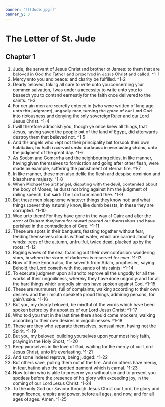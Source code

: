 ```yaml
---
banner: "![[Jude.jpg]]"
banner_y: 0
---
```

# The Letter of St. Jude

## Chapter 1

1. Jude, the servant of Jesus Christ and brother of James: to them that are beloved in God the Father and preserved in Jesus Christ and called. ^1-1
2. Mercy unto you and peace: and charity be fulfilled. ^1-2
3. Dearly beloved, taking all care to write unto you concerning your common salvation, I was under a necessity to write unto you: to beseech you to contend earnestly for the faith once delivered to the saints. ^1-3
4. For certain men are secretly entered in (who were written of long ago unto this judgment), ungodly men, turning the grace of our Lord God into riotousness and denying the only sovereign Ruler and our Lord Jesus Christ. ^1-4
5. I will therefore admonish you, though ye once knew all things, that Jesus, having saved the people out of the land of Egypt, did afterwards destroy them that believed not. ^1-5
6. And the angels who kept not their principality but forsook their own habitation, he hath reserved under darkness in everlasting chains, unto the judgment of the great day. ^1-6
7. As Sodom and Gomorrha and the neighbouring cities, in like manner, having given themselves to fornication and going after other flesh, were made an example, suffering the punishment of eternal fire. ^1-7
8. In like manner, these men also defile the flesh and despise dominion and blaspheme majesty. ^1-8
9. When Michael the archangel, disputing with the devil, contended about the body of Moses, he durst not bring against him the judgment of railing speech, but said: The Lord command thee. ^1-9
10. But these men blaspheme whatever things they know not: and what things soever they naturally know, like dumb beasts, in these they are corrupted. ^1-10
11. Woe unto them! For they have gone in the way of Cain: and after the error of Balaam they have for reward poured out themselves and have perished in the contradiction of Core. ^1-11
12. These are spots in their banquets, feasting together without fear, feeding themselves: clouds without water, which are carried about by winds: trees of the autumn, unfruitful, twice dead, plucked up by the roots: ^1-12
13. Raging waves of the sea, foaming out their own confusion: wandering stars, to whom the storm of darkness is reserved for ever. ^1-13
14. Now of these Enoch also, the seventh from Adam, prophesied, saying: Behold, the Lord cometh with thousands of his saints: ^1-14
15. To execute judgment upon all and to reprove all the ungodly for all the works of their ungodliness, whereby they have done ungodly: and for all the hard things which ungodly sinners have spoken against God. ^1-15
16. These are murmurers, full of complaints, walking according to their own desires: and their mouth speaketh proud things, admiring persons, for gain’s sake. ^1-16
17. But you, my dearly beloved, be mindful of the words which have been spoken before by the apostles of our Lord Jesus Christ: ^1-17
18. Who told you that in the last time there should come mockers, walking according to their own desires in ungodlinesses. ^1-18
19. These are they who separate themselves, sensual men, having not the Spirit. ^1-19
20. But you, my beloved, building yourselves upon your most holy faith, praying in the Holy Ghost, ^1-20
21. Keep yourselves in the love of God, waiting for the mercy of our Lord Jesus Christ, unto life everlasting. ^1-21
22. And some indeed reprove, being judged: ^1-22
23. But others save, pulling them out of the fire. And on others have mercy, in fear, hating also the spotted garment which is carnal. ^1-23
24. Now to him who is able to preserve you without sin and to present you spotless before the presence of his glory with exceeding joy, in the coming of our Lord Jesus Christ: ^1-24
25. To the only God our Saviour through Jesus Christ our Lord, be glory and magnificence, empire and power, before all ages, and now, and for all ages of ages. Amen. ^1-25
